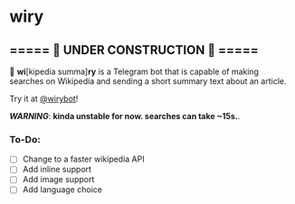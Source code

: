 # wiry
## ===== 🚧 UNDER CONSTRUCTION 🚧 =====

🤖 <b>wi</b>[kipedia summa]<b>ry</b> is a Telegram bot that is capable of making searches on Wikipedia and sending a short summary text about an article.

Try it at [@wirybot](https://t.me/wirybot)!

***WARNING***: **kinda unstable for now. searches can take ~15s.**.

### To-Do:
- [ ] Change to a faster wikipedia API
- [ ] Add inline support
- [ ] Add image support
- [ ] Add language choice
